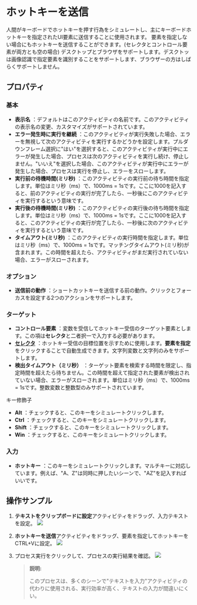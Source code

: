 # ホットキーを送信

人間がキーボードでホットキーを押す行為をシミュレートし、主にキーボードホットキーを指定されたUI要素に送信することに使用されます。
要素を指定しない場合にもホットキーを送信することができます。(セレクタとコントロール要素が両方とも空の場合)
デスクトップとブラウザをサポートします。デスクトッは画像認識で指定要素を識別することをサポートします、ブラウザーの方はしばらくサポートしません。

## プロパティ

### 基本

- **表示名** ：デフォルトはこのアクティビティの名前です。このアクティビティの表示名の変更、カスタマイズがサポートされています。
- **エラー発生時に実行を継続** ：このアクティビティが実行失敗した場合、エラーを無視して次のアクティビティを実行するかどうかを設定します。プルダウンフレーム選択に"はい"を選択すると、このアクティビティが実行中にエラーが発生した場合、プロセスは次のアクティビティを実行し続け、停止しません。"いいえ"を選択した場合、このアクティビティが実行中にエラーが発生した場合、プロセスは実行を停止し、エラーをスローします。
- **実行前の待機時間(ミリ秒)** ：このアクティビティの実行前の待ち時間を指定します。単位はミリ秒（ms）で、1000ms = 1sです。ここに1000を記入すると、前のアクティビティの実行が完了したら、一秒後にこのアクティビティを実行するという意味です。
- **実行後の待機時間(ミリ秒)** ：このアクティビティの実行後の待ち時間を指定します。単位はミリ秒（ms）で、1000ms = 1sです。ここに1000を記入すると、このアクティビティの実行が完了したら、一秒後に次のアクティビティを実行するという意味です。
- **タイムアウト(ミリ秒)** ：このアクティビティの実行時間を指定します。単位はミリ秒（ms）で、1000ms = 1sです。マッチングタイムアウト(ミリ秒)が含まれます。この時間を超えたら、アクティビティがまだ実行されていない場合、エラーがスローされます。

### オプション

- **送信前の動作** ：ショートカットキーを送信する前の動作。クリックとフォーカスを設定する2つのアクションをサポートします。


### ターゲット

- **コントロール要素** ：変数を受信してホットキー受信のターゲット要素とします。この項は**セレクタ**と二者択一で入力する必要があります。
- **[セレクタ](../Appendix/Selector.md)** ：ホットキー受信の目標位置を示すために使用します。**要素を指定**をクリックすることで自動生成できます。文字列変数と文字列のみをサポートします。
- **検出タイムアウト（ミリ秒）** ：ターゲット要素を検索する時間を限定し、指定時間を超えたら待ちません。この時間を超えて指定された要素が検出されていない場合、エラーがスローされます。単位はミリ秒（ms）で、1000ms = 1sです。整数変数と整数型のみサポートされています。

キー修飾子

- **Alt** ：チェックすると、このキーをシミュレートクリックします。
- **Ctrl** ：チェックすると、このキーをシミュレートクリックします。
- **Shift** ：チェックすると、このキーをシミュレートクリックします。
- **Win** ：チェックすると、このキーをシミュレートクリックします。

### 入力

- **ホットキー** ：このキーをシミュレートクリックします。マルチキーに対応しています。例えば、"A、Z"は同時に押したいシーンで、"AZ"を記入すればいいです。

## 操作サンプル
1. **テキストをクリップボードに設定**アクティビティをドラッグ、入力テキストを設定。
![](https://docimages.blob.core.chinacloudapi.cn/images/Activities/sendHotkey-1.png)

2. **ホットキーを送信**アクティビティをドラッグ、要素を指定してホットキーをCTRL+Vに設定。
![](https://docimages.blob.core.chinacloudapi.cn/images/Activities/sendHotkey-2.png)

3. プロセス実行をクリックして、プロセスの実行結果を確認。
![](https://docimages.blob.core.chinacloudapi.cn/images/Activities/sendHotkey-3.png)

   > **説明:**
   >
   >このプロセスは、多くのシーンで"テキストを入力"アクティビティの代わりに使用される、実行効率が高く、テキストの入力が間違いにくい。
